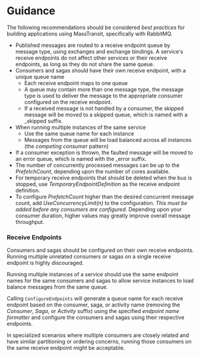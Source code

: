 # Guidance

The following recommendations should be considered _best practices_ for building applications using MassTransit, specifically with RabbitMQ.

- Published messages are routed to a receive endpoint queue by message type, using exchanges and exchange bindings. A service's receive endpoints do not affect other services or their receive endpoints, as long as they do not share the same queue. 
- Consumers and sagas should have their own receive endpoint, with a unique queue name
  - Each receive endpoint maps to one queue
  - A queue may contain more than one message type, the message type is used to deliver the message to the appropriate consumer configured on the receive endpoint.
  - If a received message is not handled by a consumer, the skipped message will be moved to a skipped queue, which is named with a \_skipped suffix.
- When running multiple instances of the same service
  - Use the same queue name for each instance
  - Messages from the queue will be load balanced across all instances (the _competing consumer_ pattern)
- If a consumer exception is thrown, the faulted message will be moved to an error queue, which is named with the \_error suffix.
- The number of concurrently processed messages can be up to the _PrefetchCount_, depending upon the number of cores available.
- For temporary receive endpoints that should be deleted when the bus is stopped, use _TemporaryEndpointDefinition_ as the receive endpoint definition.
- To configure _PrefetchCount_ higher than the desired concurrent message count, add _UseConcurrencyLimit(n)_ to the configuration. _This must be added before any consumers are configured._ Depending upon your consumer duration, higher values may greatly improve overall message throughput.





### Receive Endpoints

Consumers and sagas should be configured on their own receive endpoints. Running multiple unrelated consumers or sagas on a single receive endpoint is highly discouraged.

Running multiple instances of a service should use the same endpoint names for the same consumers and sagas to allow service instances to load balance messages from the same queue. 

Calling `ConfigureEndpoints` will generate a queue name for each receive endpoint based on the consumer, saga, or activity name (removing the _Consumer_, _Saga_, or _Activity_ suffix) using the specified _endpoint name formatter_ and configure the consumers and sagas using their respective endpoints.

In specialized scenarios where multiple consumers are closely related and have similar partitioning or ordering concerns, running those consumers on the same receive endpoint might be acceptable.